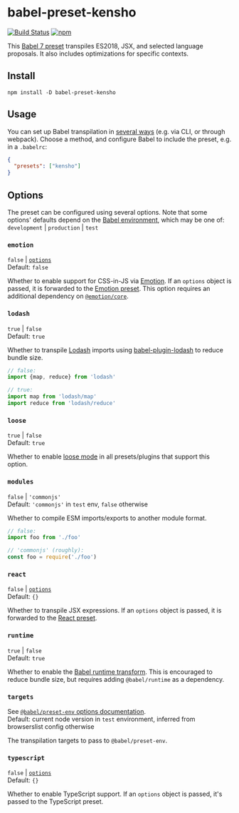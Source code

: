 # babel-preset-kensho

[![Build Status](https://travis-ci.org/kensho/babel-preset-kensho.svg?branch=master)](https://travis-ci.org/kensho/babel-preset-kensho)
[![npm](https://img.shields.io/npm/v/babel-preset-kensho.svg)](https://npm.im/babel-preset-kensho)

This [Babel 7 preset](http://babeljs.io/docs/plugins/#presets) transpiles ES2018, JSX, and selected language proposals. It also includes optimizations for specific contexts.

## Install

```
npm install -D babel-preset-kensho
```

## Usage

You can set up Babel transpilation in [several ways](http://babeljs.io/docs/setup) (e.g. via CLI, or through webpack). Choose a method, and configure Babel to include the preset, e.g. in a `.babelrc`:

```json
{
  "presets": ["kensho"]
}
```

## Options

The preset can be configured using several options. Note that some options' defaults depend on the [Babel environment](https://babeljs.io/docs/en/options#envname), which may be one of: `development` | `production` | `test`

### `emotion`

`false` | [`options`](https://emotion.sh/docs/@emotion/babel-preset-css-prop#options)<br />
Default: `false`

Whether to enable support for CSS-in-JS via [Emotion](https://emotion.sh). If an `options` object is passed, it is forwarded to the [Emotion preset](https://emotion.sh/docs/@emotion/babel-preset-css-prop). This option requires an additional dependency on [`@emotion/core`](https://npm.im/@emotion/core).

### `lodash`

`true` | `false`<br />
Default: `true`

Whether to transpile [Lodash](https://lodash.com) imports using [babel-plugin-lodash](https://github.com/lodash/babel-plugin-lodash) to reduce bundle size.

```js
// false:
import {map, reduce} from 'lodash'

// true:
import map from 'lodash/map'
import reduce from 'lodash/reduce'
```

### `loose`

`true` | `false`<br />
Default: `true`

Whether to enable [loose mode](http://2ality.com/2015/12/babel6-loose-mode.html) in all presets/plugins that support this option.

### `modules`

`false` | `'commonjs'`<br />
Default: `'commonjs'` in `test` env, `false` otherwise

Whether to compile ESM imports/exports to another module format.

```js
// false:
import foo from './foo'

// 'commonjs' (roughly):
const foo = require('./foo')
```

### `react`

`false` | [`options`](https://babeljs.io/docs/en/babel-preset-react#options)<br />
Default: `{}`

Whether to transpile JSX expressions. If an `options` object is passed, it is forwarded to the [React preset](https://babeljs.io/docs/en/babel-preset-react).

### `runtime`

`true` | `false`<br />
Default: `true`

Whether to enable the [Babel runtime transform](https://babeljs.io/docs/en/next/babel-plugin-transform-runtime). This is encouraged to reduce bundle size, but requires adding `@babel/runtime` as a dependency.

### `targets`

See [`@babel/preset-env` options documentation](http://babeljs.io/docs/en/babel-preset-env#targets).<br />
Default: current node version in `test` environment, inferred from browserslist config otherwise

The transpilation targets to pass to `@babel/preset-env`.

### `typescript`

`false` | [`options`](https://babeljs.io/docs/en/babel-preset-typescript#options)<br />
Default: `{}`

Whether to enable TypeScript support. If an `options` object is passed, it's passed to the TypeScript preset.
